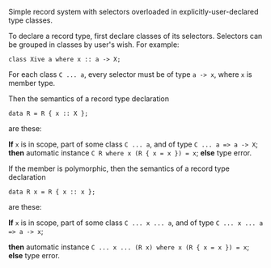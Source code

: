 
Simple record system with selectors overloaded in explicitly-user-declared type classes.



To declare a record type, first declare classes of its selectors. Selectors can be grouped in classes by user's wish. For example:


```wiki
class Xive a where x :: a -> X;
```


For each class `C ... a`, every selector must be of type `a -> x`, where `x` is member type.



Then the semantics of a record type declaration


```wiki
data R = R { x :: X };
```


are these:

**If** `x` is in scope, part of some class `C ... a`, and of type `C ... a => a -> X`;
**then** automatic instance `C R where x (R { x = x }) = x`;
**else** type error.



If the member is polymorphic, then the semantics of a record type declaration


```wiki
data R x = R { x :: x };
```


are these:

**If** `x` is in scope, part of some class `C ... x ... a`, and of type `C ... x ... a => a -> x`;

**then** automatic instance `C ... x ... (R x) where x (R { x = x }) = x`;
**else** type error.


